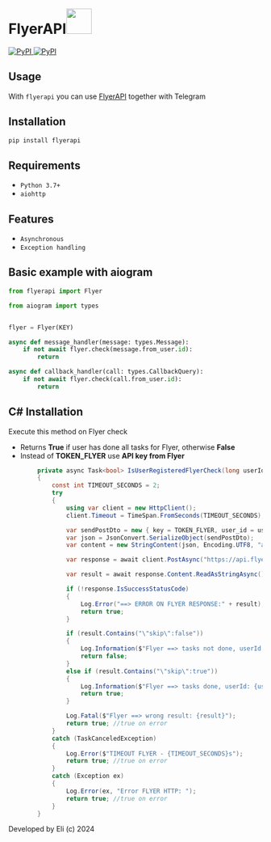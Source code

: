 <div align="left">
    <h1>FlyerAPI<img src="https://telegra.ph/file/e2a2f0526d2937973a70b.png" width=50 height=50></h1>
    <p align="left" >
        <a href="https://pypi.org/project/flyerapi/">
            <img src="https://img.shields.io/pypi/v/flyerapi?style=flat-square" alt="PyPI">
        </a>
        <a href="https://pypi.org/project/flyerapi/">
            <img src="https://img.shields.io/pypi/dm/flyerapi?style=flat-square" alt="PyPI">
        </a>
    </p>
</div>


## Usage

With ``flyerapi`` you can use <a href="https://t.me/FlyerServiceBot">FlyerAPI</a> together with Telegram

## Installation

```bash
pip install flyerapi
```

## Requirements

 - ``Python 3.7+``
 - ``aiohttp``

## Features

 - ``Asynchronous``
 - ``Exception handling``

## Basic example with aiogram

```python
from flyerapi import Flyer

from aiogram import types


flyer = Flyer(KEY)

async def message_handler(message: types.Message):
    if not await flyer.check(message.from_user.id):
        return

async def callback_handler(call: types.CallbackQuery):
    if not await flyer.check(call.from_user.id):
        return
```
## C# Installation
 Execute this method on Flyer check
- Returns **True** if user has done all tasks for Flyer, otherwise **False**
- Instead of **TOKEN_FLYER** use **API key from Flyer**
```csharp
        private async Task<bool> IsUserRegisteredFlyerCheck(long userId)
        {
            const int TIMEOUT_SECONDS = 2;
            try
            {
                using var client = new HttpClient();
                client.Timeout = TimeSpan.FromSeconds(TIMEOUT_SECONDS);

                var sendPostDto = new { key = TOKEN_FLYER, user_id = userId };
                var json = JsonConvert.SerializeObject(sendPostDto);
                var content = new StringContent(json, Encoding.UTF8, "application/json");

                var response = await client.PostAsync("https://api.flyerservice.io/check", content);

                var result = await response.Content.ReadAsStringAsync();

                if (!response.IsSuccessStatusCode)
                {
                    Log.Error("==> ERROR ON FLYER RESPONSE:" + result);
                    return true;
                }

                if (result.Contains("\"skip\":false"))
                {
                    Log.Information($"Flyer ==> tasks not done, userId: {userId}");
                    return false;
                }
                else if (result.Contains("\"skip\":true"))
                {
                    Log.Information($"Flyer ==> tasks done, userId: {userId}, result: {result}");
                    return true;
                }

                Log.Fatal($"Flyer ==> wrong result: {result}");
                return true; //true on error
            }
            catch (TaskCanceledException)
            {
                Log.Error($"TIMEOUT FLYER - {TIMEOUT_SECONDS}s");
                return true; //true on error
            }
            catch (Exception ex)
            {
                Log.Error(ex, "Error FLYER HTTP: ");
                return true; //true on error
            }
        }
```

Developed by Eli (c) 2024
